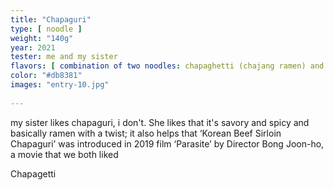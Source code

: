 ```yaml
---
title: "Chapaguri"
type: [ noodle ]
weight: "140g"
year: 2021
tester: me and my sister
flavors: [ combination of two noodles: chapaghetti (chajang ramen) and neoguri (thick, chewy noodles) ]
color: "#db8381"
images: "entry-10.jpg"
 
---
```


my sister likes chapaguri, i don't. She likes that it's savory and spicy and basically ramen with a twist; it also helps that ‘Korean Beef Sirloin Chapaguri’ was introduced in 2019 film ‘Parasite’ by Director Bong Joon-ho, a movie that we both liked

Chapagetti

